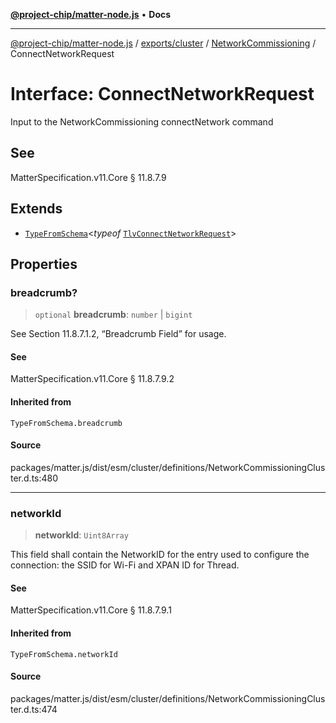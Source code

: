 [**@project-chip/matter-node.js**](../../../../../README.md) • **Docs**

***

[@project-chip/matter-node.js](../../../../../modules.md) / [exports/cluster](../../../README.md) / [NetworkCommissioning](../README.md) / ConnectNetworkRequest

# Interface: ConnectNetworkRequest

Input to the NetworkCommissioning connectNetwork command

## See

MatterSpecification.v11.Core § 11.8.7.9

## Extends

- [`TypeFromSchema`](../../../../tlv/README.md#typefromschemas)\<*typeof* [`TlvConnectNetworkRequest`](../README.md#tlvconnectnetworkrequest)\>

## Properties

### breadcrumb?

> `optional` **breadcrumb**: `number` \| `bigint`

See Section 11.8.7.1.2, “Breadcrumb Field” for usage.

#### See

MatterSpecification.v11.Core § 11.8.7.9.2

#### Inherited from

`TypeFromSchema.breadcrumb`

#### Source

packages/matter.js/dist/esm/cluster/definitions/NetworkCommissioningCluster.d.ts:480

***

### networkId

> **networkId**: `Uint8Array`

This field shall contain the NetworkID for the entry used to configure the connection: the SSID for Wi-Fi
and XPAN ID for Thread.

#### See

MatterSpecification.v11.Core § 11.8.7.9.1

#### Inherited from

`TypeFromSchema.networkId`

#### Source

packages/matter.js/dist/esm/cluster/definitions/NetworkCommissioningCluster.d.ts:474
